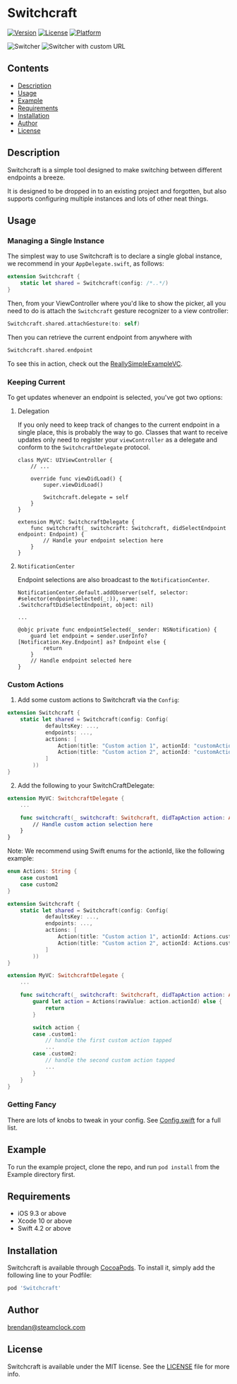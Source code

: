 # Switchcraft

[![Version](https://img.shields.io/cocoapods/v/Switchcraft.svg?style=flat)](http://cocoapods.org/pods/Switchcraft)
[![License](https://img.shields.io/cocoapods/l/Switchcraft.svg?style=flat)](http://cocoapods.org/pods/Switchcraft)
[![Platform](https://img.shields.io/cocoapods/p/Switchcraft.svg?style=flat)](http://cocoapods.org/pods/Switchcraft)

![Switcher](demoImages/switcher.png?raw=true "Switcher")
![Switcher with custom URL](demoImages/switcherCustom.png?raw=true "Switcher with custom  URL")

## Contents

- [Description](#description)
- [Usage](#usage)
- [Example](#example)
- [Requirements](#requirements)
- [Installation](#installation)
- [Author](#author)
- [License](#license)

## Description

Switchcraft is a simple tool designed to make switching between different endpoints a breeze.

It is designed to be dropped in to an existing project and forgotten, but also supports configuring multiple instances and lots of other neat things.

## Usage

### Managing a Single Instance

The simplest way to use Switchcraft is to declare a single global instance, we recommend in your `AppDelegate.swift`, as follows:
```swift
extension Switchcraft {
    static let shared = Switchcraft(config: /*..*/)
}
```
Then, from your ViewController where you'd like to show the picker, all you need to do is attach the `Switchcraft` gesture recognizer to a view controller:
```swift
Switchcraft.shared.attachGesture(to: self)
```
Then you can retrieve the current endpoint from anywhere with
```swift
Switchcraft.shared.endpoint
```

To see this in action, check out the [ReallySimpleExampleVC](https://github.com/steamclock/switchcraft/blob/master/Example/Switchcraft/ReallySimpleExampleVC.swift).

### Keeping Current

To get updates whenever an endpoint is selected, you've got two options:

1. Delegation

    If you only need to keep track of changes to the current endpoint in a single place, this is probably the way to go.
    Classes that want to receive updates only need to register your `viewController` as a delegate and conform to the `SwitchcraftDelegate` protocol.

    ```
    class MyVC: UIViewController {
        // ...

        override func viewDidLoad() {
            super.viewDidLoad()

            Switchcraft.delegate = self
        }
    }

    extension MyVC: SwitchcraftDelegate {
        func switchcraft(_ switchcraft: Switchcraft, didSelectEndpoint endpoint: Endpoint) {
            // Handle your endpoint selection here
        }
    }
    ```

2. `NotificationCenter`

    Endpoint selections are also broadcast to the `NotificationCenter`.

    ```
    NotificationCenter.default.addObserver(self, selector: #selector(endpointSelected(_:)), name: .SwitchcraftDidSelectEndpoint, object: nil)

    ...

    @objc private func endpointSelected(_ sender: NSNotification) {
        guard let endpoint = sender.userInfo?[Notification.Key.Endpoint] as? Endpoint else {
            return
        }
        // Handle endpoint selected here
    }
    ```

### Custom Actions

1. Add some custom actions to Switchcraft via the `Config`:
```swift
extension Switchcraft {
    static let shared = Switchcraft(config: Config(
            defaultsKey: ...,
            endpoints: ...,
            actions: [
                Action(title: "Custom action 1", actionId: "customAction1"),
                Action(title: "Custom action 2", actionId: "customAction2")
            ]
        ))
}
```

2. Add the following to your SwitchCraftDelegate:
```swift
extension MyVC: SwitchcraftDelegate {
    ...

    func switchcraft(_ switchcraft: Switchcraft, didTapAction action: Action)
        // Handle custom action selection here
    }
}
```

Note: We recommend using Swift enums for the actionId, like the following example:
```swift
enum Actions: String {
    case custom1
    case custom2
}

extension Switchcraft {
    static let shared = Switchcraft(config: Config(
            defaultsKey: ...,
            endpoints: ...,
            actions: [
                Action(title: "Custom action 1", actionId: Actions.custom1.rawValue),
                Action(title: "Custom action 2", actionId: Actions.custom2.rawValue)
            ]
        ))
}

extension MyVC: SwitchcraftDelegate {
    ...

    func switchcraft(_ switchcraft: Switchcraft, didTapAction action: Action) {
        guard let action = Actions(rawValue: action.actionId) else {
            return
        }

        switch action {
        case .custom1:
            // handle the first custom action tapped
            ...
        case .custom2:
            // handle the second custom action tapped
            ...
        }
    }
}

```

### Getting Fancy

There are lots of knobs to tweak in your config. See [Config.swift](https://github.com/steamclock/switchcraft/blob/master/Switchcraft/Classes/Config.swift) for a full list.

## Example

To run the example project, clone the repo, and run `pod install` from the Example directory first.

## Requirements

- iOS 9.3 or above
- Xcode 10 or above
- Swift 4.2 or above

## Installation

Switchcraft is available through [CocoaPods](http://cocoapods.org). To install
it, simply add the following line to your Podfile:

```ruby
pod 'Switchcraft'
```

## Author

brendan@steamclock.com

## License

Switchcraft is available under the MIT license. See the [LICENSE](https://github.com/steamclock/switchcraft/blob/master/README.md) file for more info.
